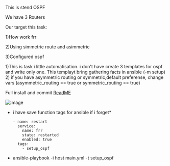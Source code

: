 This is stend OSPF

We have 3 Routers 

Our target this task:

1)How work frr

2)Using simmetric route and asimmetric

3)Configured ospf 

1)This is task i little automatisation. i don't have create 3 templates for ospf and write only one. This templayt bring gathering facts in ansible (-m setup)
2) if you have asymmetric routing or symmetric,default preferense, change vars (asymmetric_routing == true or symmetric_routing == true)


Full install and commit [ReadME](https://github.com/tulamelkii/otus/blob/ospf/Read)





![image](https://github.com/tulamelkii/otus/assets/130311206/68322138-334d-4714-aa72-b3368f0ab728)



* i have save function tags for ansible if i forget*

      - name: restart
        service:
          name: frr
          state: restarted
          enabled: true
        tags:
          - setup_ospf
          
* ansible-playbook -i host main.yml -t setup_ospf

